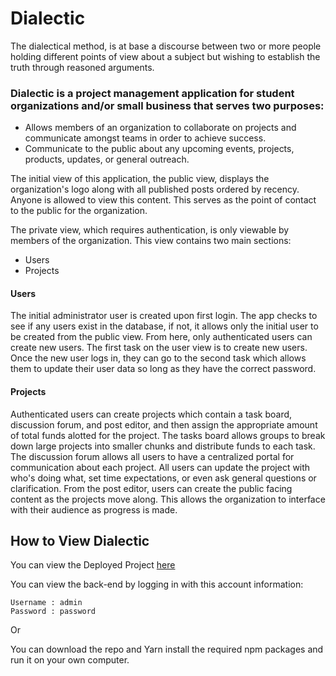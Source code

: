 # Dialectic

The dialectical method, is at base a discourse between two or more people holding different points of view about a subject but wishing to establish the truth through reasoned arguments.


### Dialectic is a project management application for student organizations and/or small business that serves two purposes:

- Allows members of an organization to collaborate on projects and communicate amongst teams in order to achieve success.
- Communicate to the public about any upcoming events, projects, products, updates, or general outreach.

The initial view of this application, the public view, displays the organization's logo along with all published posts ordered by recency. Anyone is allowed to view this content. This serves as the point of contact to the public for the organization.

The private view, which requires authentication, is only viewable by members of the organization. This view contains two main sections:

- Users
- Projects

#### Users

The initial administrator user is created upon first login. The app checks to see if any users exist in the database, if not, it allows only the initial user to be created from the public view. From here, only authenticated users can create new users.
The first task on the user view is to create new users. Once the new user logs in, they can go to the second task which allows them to update their user data so long as they have the correct password.

#### Projects

Authenticated users can create projects which contain a task board, discussion forum, and post editor, and then assign the appropriate amount of total funds alotted for the project.
The tasks board allows groups to break down large projects into smaller chunks and distribute funds to each task.
The discussion forum allows all users to have a centralized portal for communication about each project. All users can update the project with who's doing what, set time expectations, or even ask general questions or clarification.
From the post editor, users can create the public facing content as the projects move along. This allows the organization to interface with their audience as progress is made.


## How to View Dialectic 

You can view the Deployed Project [here](https://stormy-dawn-49353.herokuapp.com/)

You can view the back-end by logging in with this account information:

`Username : admin`    
`Password : password` 

Or

You can download the repo and Yarn install the required npm packages and run it on your own computer.